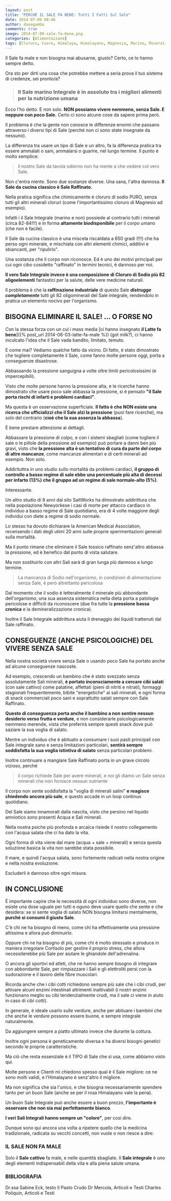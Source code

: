 ```yaml
---
layout: post
title: "PERCHÉ IL SALE FA BENE: Tutti I Fatti Sul Sale"
date: 2014-07-09 08:46
author: davegamba
comments: true
image: 2014-07-09-sale-fa-bene.png
categories: [Alimentazione]
tags: [Cloruro, Cuore, Himalaya, Himalayano, Magnesio, Marino, Minerali, Oligominerali, Pressione, Sale, Sale Rosa, Sodio]
---
```


Il Sale fa male e non bisogna mai abusarne, giusto? Certo, ce lo hanno sempre detto.

Ora sto per dirti una cosa che potrebbe mettere a seria prova il tuo sistema di credenze, sei pronto/a?

> ### Il Sale marino Integrale è in assoluto tra i migliori alimenti per la nutrizione umana

Ecco l'ho detto. E non solo. **NON possiamo vivere nemmeno, senza Sale. E neppure con poco Sale.** Certo ci sono alcune cose da sapere prima però.

Il problema è che la gente non conosce le differenze enormi che passano attraverso i diversi tipi di Sale (perché non ci sono state insegnate da nessuno).

La differenza tra usare un tipo di Sale e un altro, fa la differenza pratica tra essere ammalati o sani, ammalarsi o guarire, nel lungo termine. Il punto è molto semplice:

> il nostro Sale da tavola odierno non ha niente a che vedere col vero Sale.

Non c'entra niente. Sono due sostanze diverse. Una sana, l'altra dannosa. **Il Sale da cucina classico è Sale Raffinato**.

Nella pratica significa che chimicamente è cloruro di sodio PURO, senza tutti gli altri minerali cloruri (come l'importantissimo cloruro di Magnesio ad esempio).

Infatti i il Sale Integrale (marino e non) possiede al contrario tutti i minerali (circa 82-84!!!) e in forma **altamente biodisponibile** per il corpo umano (che non è facile).

Il Sale da cucina classico è una miscela riscaldata a 650 gradi (!!!) che ha perso ogni minerale, e mischiata con altri elementi chimici, additivi e sbiancanti, per "ripulirlo".

Una sostanza che il corpo non riconosce. Ed è uno dei motivi principali per cui ogni cibo cosidetto "raffinato" in termini tecnici, è dannoso per noi.

**Il vero Sale Integrale invece è una composizione di Cloruro di Sodio più 82 oligoelementi** fantastici per la salute, delle vere medicine naturali.

Il problema è che la **raffinazione industriale** di questo Sale _**distrugge completamente**_ tutti gli 82 oligominerali del Sale integrale, rendendolo in pratica un elemento nocivo per l'organismo.

BISOGNA ELIMINARE IL SALE! ... O FORSE NO
-----------------------------------------

Con la stessa forza con un cui i mass media [ci hanno insegnato **il Latte fa bene**]({% post_url 2014-06-03-latte-fa-male %}) (got milk?), ci hanno inculcato l'idea che il Sale vada bandito, limitato, temuto.

E come mai? Vediamo qualche fatto da vicino. Di fatto, è stato dimostrato che togliere completamente il Sale, come fanno molte persone oggi, porta a conseguenze disastrose.

Abbassando la pressione sanguigna a volte oltre limiti pericolosissimi (e impercepibili).

Visto che molte persone hanno la pressione alta, e le ricerche hanno dimostrato che usare poco sale abbassa la pressione, si è pensato **"il Sale porta rischi di infarti e problemi cardiaci"**.

Ma questa è un osservazione superficiale. **Il fatto è che NON esiste una ricerca che ufficializzi che il Sale alzi la pressione** (puoi fare ricerche), ma solo del contrario (**cioè che la sua assenza la abbassa**).

È bene prestare attenzione ai dettagli.

Abbassare la pressione di colpo, e con i sistemi sbagliati (come togliere il sale o le pillole della pressione ad esempio) può portare a danni ben più gravi, visto che **la pressione alta è un tentativo di cura da parte del corpo di altre mancanze**, come mancanze alimentari e di certi minerali ad esempio. Non solo.

Addirituttra in uno studio sullo mortalità da problemi cardiaci, **il gruppo di controllo a basso regime di sale ebbe una percentuale più alta di decessi per infarto (13%) che il gruppo ad un regime di sale normale-alto (5%)**.

Interessante.

Un altro studio di 8 anni dal sito SaltWorks ha dimostrato addirittura che nella popolazione Newyorkese i casi di morte per attacco cardiaco in individuo a basso regime di Sale quotidiano, era di 4 volte maggiore degli individui con diete a regime di sodio normale.

Lo stesso ha dovuto dichiarare la American Medical Association, recensendo i dati degli utimi 20 anni sulle proprie sperimentazioni generali sulla mortalità.

Ma il punto rimane che eliminare il Sale tossico raffinato senz'altro abbassa la pressione, ed è benefico dal punto di vista salutare.

Ma non sostituirlo con altri Sali sarà di gran lunga più dannoso a lungo termine.

> La mancanza di Sodio nell'organismo, in condizioni di alimentazione senza Sale, è però altrettanto pericolosa

Dal momento che il sodio è letteralmente il minerale più abbondante dell'organismo, una sua assenza sistematica nella dieta porta a patologie pericolose e difficili da riconoscere (due fra tutte la **pressione bassa cronica** e la demineralizzazione cronica).

Inoltre il Sale Integrale addirittura aiuta il drenaggio dei liquidi trattenuti dal Sale raffinato.

CONSEGUENZE (ANCHE PSICOLOGICHE) DEL VIVERE SENZA SALE
------------------------------------------------------

Nella nostra società vivere senza Sale o usando poco Sale ha portato anche ad alcune conseguenze nascoste.

Ad esempio, crescendo un bambino che è stato svezzato senza assolutamente Sali minerali, **è portato inconsciamente a cercare cibi salati** (con sale cattivo) come patatine, affettati (pieni di nitriti e nitrati), formaggi stagionati frequentemente, bibite "energetiche" ai sali minerali, e ogni forma di snack commerciali poco sani e soprattutto salati sempre con Sale Raffinato.

**Questo di conseguenza porta anche il bambino a non sentire nessun desiderio verso frutta e verdure**, e non considerarle psicologicamente nemmeno merende, vista che preferirà sempre questi snack dove può saziare la sua voglia di salato.

Mentre un individuo che è abituato a consumare i suoi pasti principali con Sale integrale sano e senza limitazioni particolari, **sentirà sempre soddisfatta la sua voglia istintiva di salato** senza particolari problemi.

Inoltre continuare a mangiare Sale Raffinato porta in un grave circolo vizioso, perché

> il corpo richiede Sale per avere minerali, e noi gli diamo un Sale senza minerali che non fornisce nessun nutriente

Il corpo non sente soddisfatta la "voglia di minerali salini" **e reagisce chiedendo ancora più sale**, e questo accade in un loop continuo quotidiano.

Del Sale siamo innamorati dalla nascita, visto che persino nel liquido amniotico sono presenti Acqua e Sali minerali.

Nella nostra psiche più profonda e arcaica risiede il nostro collegamento con l'acqua salata che ci ha dato la vita.

Ogni forma di vita viene dal mare (acqua + sale + minerali) e senza questa soluzione basica la vita non sarebbe stata possibile.

Il mare, e quindi l'acqua salata, sono fortemente radicati nella nostra origine e nella nostra evoluzione.

Escluderli è dannoso oltre ogni misura.

IN CONCLUSIONE
--------------

È importante capire che le necessità di ogni individuo sono diverse, non esiste una dose uguale per tutti e oguno deve usare quello che sente e che desidera: se si sente voglia di salato NON bisogna limitarsi mentalmente, **purchè si consumi il giusto Sale**.

C'è chi ne ha bisogno di meno, come chi ha effettivamente una pressione altissima e allora può diminuirlo.

Oppure chi ne ha bisogno di più, come chi è molto stressato e produce in maniera irregolare Cortisolo per gestire il proprio stress, che allora necessiterebbe più Sale per aiutare le ghiandole dell'adrenalina.

O ancora gli sportivi ed atleti, che ne hanno sempre bisogno di integrare con abbondante Sale, per rimpiazzare i Sali e gli elettroliti persi con la sudorazione e il lavoro delle fibre muscolari.

Ricorda anche che i cibi cotti richiedono sempre più sale che i cibi crudi, per attivare alcuni enzimi intestinali altrimenti inattivabili (i nostri enzimi funzionano meglio su cibi tendenzialmente crudi, ma il sale ci viene in aiuto in caso di cibi cotti).

In generale, è ideale usarlo sulle verdure, anche per abituare i bambini che che anche le verdure possono essere buone, e sempre integrale naturalmente.

Da aggiungere sempre a piatto ultimato invece che durante la cottura.

Inoltre ogni persona è geneticamente diversa e ha diversi bisogni genetici secondo le proprie caratteristiche.

Ma ciò che resta essenziale è il TIPO di Sale che si usa, come abbiamo visto qui.

Molte persone e Clienti mi chiedono spesso qual è il Sale migliore: ce ne sono molti validi, e l'Himalayano è senz'altro il migliore.

Ma non significa che sia l'unico, e che bisogna necessariamente spendere tanto per un buon Sale (anche se per il rosa Himalayano vale la pena).

Un buon Sale Integrale può anche essere a buon prezzo, **l'importante è osservare che non sia mai perfettamente bianco**.

**I veri Sali Integrali hanno sempre un "colore"**, per cosi dire.

Dunque sono qui ancora una volta a ripetere quello che la medicina tradizionale, radicata su vecchi concetti, non vuole o non riesce a dire:

### **IL SALE NON FA MALE**

Solo il **Sale cattivo** fa male, e nelle quantità sbagliate. Il **Sale integrale** è uno degli elementi indispensabili della vita e alla piena salute umana.

### BIBLIOGRAFIA

Dr.ssa Sabine Eck, testo Il Pasto Crudo Dr Mercola, Articoli e Testi Charles Poliquin, Articoli e Testi